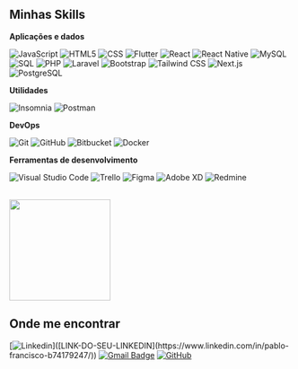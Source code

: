 ## Minhas Skills

**Aplicações e dados**

![JavaScript](https://img.shields.io/badge/-JavaScript-333333?style=flat&logo=javascript)
![HTML5](https://img.shields.io/badge/-HTML5-333333?style=flat&logo=HTML5)
![CSS](https://img.shields.io/badge/-CSS-333333?style=flat&logo=CSS3&logoColor=1572B6)
![Flutter](https://img.shields.io/badge/-Flutter-333333?style=flat&logo=Flutter)
![React](https://img.shields.io/badge/-React-333333?style=flat&logo=react)
![React Native](https://img.shields.io/badge/-React%20Native-333333?style=flat&logo=react)
![MySQL](https://img.shields.io/badge/-MySQL-333333?style=flat&logo=mysql)
![SQL](https://img.shields.io/badge/-SQL-333333?style=flat&logo=sqlite&logoColor=white)
![PHP](https://img.shields.io/badge/-PHP-333333?style=flat&logo=php&logoColor=777BB4)
![Laravel](https://img.shields.io/badge/-Laravel-333333?style=flat&logo=laravel&logoColor=FF2D20)
![Bootstrap](https://img.shields.io/badge/-Bootstrap-333333?style=flat&logo=bootstrap&logoColor=7952B3)
![Tailwind CSS](https://img.shields.io/badge/-Tailwind%20CSS-333333?style=flat&logo=tailwind-css&logoColor=38B2AC)
![Next.js](https://img.shields.io/badge/-Next.js-333333?style=flat&logo=next.js&logoColor=white)
![PostgreSQL](https://img.shields.io/badge/-PostgreSQL-333333?style=flat&logo=postgresql&logoColor=336791)

**Utilidades**

![Insomnia](https://img.shields.io/badge/-Insomnia-333333?style=flat&logo=insomnia)
![Postman](https://img.shields.io/badge/-Postman-333333?style=flat&logo=postman)

**DevOps**

![Git](https://img.shields.io/badge/-Git-333333?style=flat&logo=git)
![GitHub](https://img.shields.io/badge/-GitHub-333333?style=flat&logo=github)
![Bitbucket](https://img.shields.io/badge/-Bitbucket-333333?style=flat&logo=bitbucket)
![Docker](https://img.shields.io/badge/-Docker-333333?style=flat&logo=docker)

**Ferramentas de desenvolvimento**

![Visual Studio Code](https://img.shields.io/badge/-Visual%20Studio%20Code-333333?style=flat&logo=visual-studio-code&logoColor=007ACC)
![Trello](https://img.shields.io/badge/-Trello-333333?style=flat&logo=trello&logoColor=007ACC)
![Figma](https://img.shields.io/badge/-Figma-333333?style=flat&logo=figma&logoColor=007ACC)
![Adobe XD](https://img.shields.io/badge/-Adobe%20XD-333333?style=flat&logo=adobe-xd&logoColor=007ACC)
![Redmine](https://img.shields.io/badge/-Redmine-B32024?style=flat&logo=redmine&logoColor=white)

<br/>

<a href="https://github.com/iuricode" title="Perfil do Pablo">
  <img height="180em" src="https://github-readme-stats.vercel.app/api?username=iuricode&theme=dracula&show_icons=true" />
</a>

## Onde me encontrar

[![Linkedin](https://img.shields.io/badge/-username-blue?style=flat-square&logo=Linkedin&logoColor=white&link=[LINK-DO-SEU-LINKEDIN](https://www.linkedin.com/in/pablo-francisco-b74179247/))]([LINK-DO-SEU-LINKEDIN](https://www.linkedin.com/in/pablo-francisco-b74179247/))
[![Gmail Badge](https://img.shields.io/badge/-seuemail@email.com-006bed?style=flat-square&logo=Gmail&logoColor=white&link=mailto:pabloftavares460@gmail.com)](mailto:pabloftavares460@gmail.com)
[![GitHub](https://img.shields.io/github/followers/iuricode?label=follow&style=social)](https://github.com/GHOSTPF)
